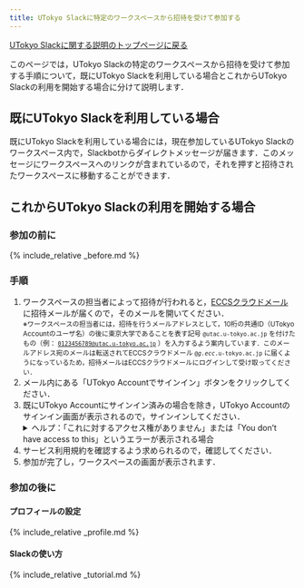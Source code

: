 ```yaml
---
title: UTokyo Slackに特定のワークスペースから招待を受けて参加する
---
```


[UTokyo Slackに関する説明のトップページに戻る](/slack/)

このページでは，UTokyo Slackの特定のワークスペースから招待を受けて参加する手順について，既にUTokyo Slackを利用している場合とこれからUTokyo Slackの利用を開始する場合に分けて説明します．

## 既にUTokyo Slackを利用している場合

既にUTokyo Slackを利用している場合には，現在参加しているUTokyo Slackのワークスペース内で，Slackbotからダイレクトメッセージが届きます．このメッセージにワークスペースへのリンクが含まれているので，それを押すと招待されたワークスペースに移動することができます．

## これからUTokyo Slackの利用を開始する場合

### 参加の前に

{% include_relative _before.md %}

### 手順

1. ワークスペースの担当者によって招待が行われると，[ECCSクラウドメール](/eccs_cloud_email)に招待メールが届くので，そのメールを開いてください．<small style="display: block;">※ワークスペースの担当者には，招待を行うメールアドレスとして，10桁の共通ID（UTokyo Accountのユーザ名）の後に東京大学であることを表す記号 <code>@utac.u-tokyo.ac.jp</code> を付けたもの（例： <code>0123456789@utac.u-tokyo.ac.jp</code> ）を入力するよう案内しています．このメールアドレス宛のメールは転送されてECCSクラウドメール <code>@<em>g.ecc</em>.u-tokyo.ac.jp</code> に届くようになっているため，招待メールはECCSクラウドメールにログインして受け取ってください．</small>
1. メール内にある「UTokyo Accountでサインイン」ボタンをクリックしてください．
1. 既にUTokyo Accountにサインイン済みの場合を除き，UTokyo Accountのサインイン画面が表示されるので，サインインしてください．
    <details>
        <summary>ヘルプ：「これに対するアクセス権がありません」または「You don’t have access to this」というエラーが表示される場合</summary>
        UTokyo Slackの利用に必要な<a href="/utokyo_account/mfa/">UTokyo Accountの多要素認証</a>の申請およびその反映が完了していない可能性があります．「<strong><a href="/utokyo_account/mfa/initial">UTokyo Account多要素認証の初期設定手順</a></strong>」を<strong>最後の「手順4：多要素認証の利用を申請する」まで確実に</strong>行って，UTokyo Accountの多要素認証を有効にしてください．その後，多要素認証の設定が<strong>システムに反映されるまで約40分かかるので，それまでしばらくお待ちください</strong>．
    </details>
1. サービス利用規約を確認するよう求められるので，確認してください．
1. 参加が完了し，ワークスペースの画面が表示されます．

### 参加の後に

#### プロフィールの設定

{% include_relative _profile.md %}

#### Slackの使い方

{% include_relative _tutorial.md %}

